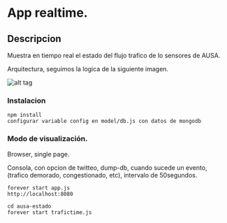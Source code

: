 
App realtime.
==================

## Descripcion

Muestra en tiempo real el estado del flujo trafico de lo sensores de AUSA.

Arquitectura, seguimos la logica de la siguiente imagen.

![alt tag](http://cdn.venublog.com/wp-content/uploads/2013/06/realtime.png)

### Instalacion

```
npm install 
configurar variable config en model/db.js con datos de mongodb
```

### Modo de visualización.

Browser, single page.

Consola, con opcion de twitteo, dump-db, cuando sucede un evento, (trafico demorado, congestionado, etc), intervalo de 50segundos.

```
forever start app.js
http://localhost:8080

cd ausa-estado
forever start trafictime.js
```